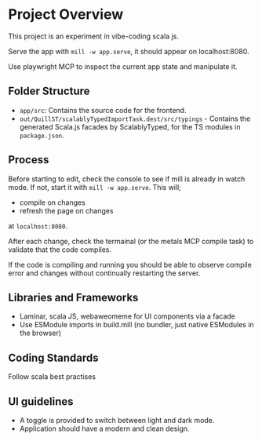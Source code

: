 # Project Overview

This project is an experiment in vibe-coding scala js.

Serve the app with `mill -w app.serve`, it should appear on localhost:8080.

Use playwright MCP to inspect the current app state and manipulate it.

## Folder Structure

- `app/src`: Contains the source code for the frontend.
- `out/QuillST/scalablyTypedImportTask.dest/src/typings` - Contains the generated Scala.js facades by ScalablyTyped, for the TS modules in `package.json`.

## Process

Before starting to edit, check the console to see if mill is already in watch mode. If not, start it with `mill -w app.serve`. This will;

- compile on changes
- refresh the page on changes

 at `localhost:8080`.

 After each change, check the termainal (or the metals MCP compile task) to validate that the code compiles.

 If the code is compiling and running you should be able to observe compile error and changes without continually restarting the server.

## Libraries and Frameworks

- Laminar, scala JS, webaweomeme for UI components via a facade
- Use ESModule imports in build.mill (no bundler, just native ESModules in the browser)

## Coding Standards

Follow scala best practises

## UI guidelines

- A toggle is provided to switch between light and dark mode.
- Application should have a modern and clean design.